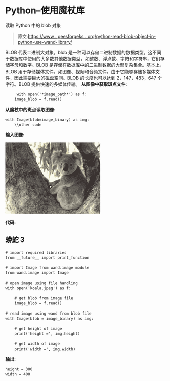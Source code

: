 # Python–使用魔杖库

读取 Python 中的 blob 对象

> 原文:[https://www . geesforgeks . org/python-read-blob-object-in-python-use-wand-library/](https://www.geeksforgeeks.org/python-read-blob-object-in-python-using-wand-library/)

BLOB 代表二进制大对象。blob 是一种可以存储二进制数据的数据类型。这不同于数据库中使用的大多数其他数据类型，如整数、浮点数、字符和字符串，它们存储字母和数字。BLOB 是存储在数据库中的二进制数据的大型复杂集合。基本上，BLOB 用于存储媒体文件，如图像、视频和音频文件。由于它能够存储多媒体文件，因此需要巨大的磁盘空间。BLOB 的长度也可以达到 2，147，483，647 个字符。BLOB 提供快速的多媒体传输。
**从图像中获取斑点文件:**

```
     with open('*image_path*') as f:
    image_blob = f.read()
```

**从魔杖中的斑点读取图像:**

```
with Image(blob=image_binary) as img:
    \\other code
```

**输入图像:**

![](img/a1d5dabac07efe8de363e0c440a198d8.png)

**代码:**

## 蟒蛇 3

```
# import required libraries
from __future__ import print_function

# import Image from wand.image module
from wand.image import Image

# open image using file handling
with open('koala.jpeg') as f:

    # get blob from image file
    image_blob = f.read()

# read image using wand from blob file
with Image(blob = image_binary) as img:

    # get height of image
    print('height =', img.height)

    # get width of image
    print('width =', img.width)
```

**输出:**

```
height = 300
width = 400
```